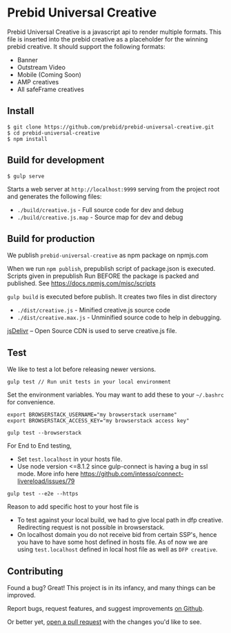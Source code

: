 # Prebid Universal Creative

Prebid Universal Creative is a javascript api to render multiple formats. This file is inserted into the prebid creative as a placeholder for the winning prebid creative. It should support the following formats:
 - Banner
 - Outstream Video
 - Mobile (Coming Soon)
 - AMP creatives
 - All safeFrame creatives

## Install

    $ git clone https://github.com/prebid/prebid-universal-creative.git
    $ cd prebid-universal-creative
    $ npm install

## Build for development

    $ gulp serve

Starts a web server at `http://localhost:9999` serving from the project root and generates the following files:

+ `./build/creative.js` - Full source code for dev and debug
+ `./build/creative.js.map` - Source map for dev and debug

## Build for production

We publish `prebid-universal-creative` as npm package on npmjs.com

When we run `npm publish`, prepublish script of package.json is executed. Scripts given in prepublish Run BEFORE the package is packed and published. See https://docs.npmjs.com/misc/scripts

`gulp build` is executed before publish. It creates two files in dist directory

+ `./dist/creative.js` - Minified creative.js source code
+ `./dist/creative.max.js` - Unminified source code to help in debugging.

[jsDelivr](https://www.jsdelivr.com/) – Open Source CDN is used to serve creative.js file.

## Test

We like to test a lot before releasing newer versions. 

   ```
   gulp test // Run unit tests in your local environment
   ```

   Set the environment variables. You may want to add these to your `~/.bashrc` for convenience.

   ```
   export BROWSERSTACK_USERNAME="my browserstack username"
   export BROWSERSTACK_ACCESS_KEY="my browserstack access key"
   ```
   
   ```
   gulp test --browserstack
   ```

   For End to End testing, 
   - Set `test.localhost` in your hosts file. 
   - Use node version <=8.1.2 since gulp-connect is having a bug in ssl mode. More info here https://github.com/intesso/connect-livereload/issues/79

   ```
   gulp test --e2e --https
   ``` 

   Reason to add specific host to your host file is
   - To test against your local build, we had to give local path in dfp creative. Redirecting request is not possible in browserstack.
   - On localhost domain you do not receive bid from certain SSP's, hence you have to have some host defined in hosts file. As of now we are using `test.localhost` defined in local host file as well as `DFP creative`.
## Contributing

Found a bug? Great!
This project is in its infancy, and many things can be improved.

Report bugs, request features, and suggest improvements [on Github](https://github.com/prebid/prebid-universal-creative/issues).

Or better yet, [open a pull request](https://github.com/prebid/prebid-universal-creative/compare) with the changes you'd like to see.

